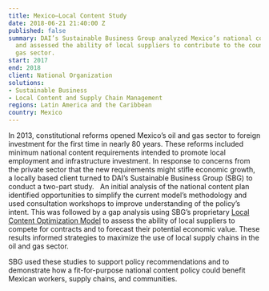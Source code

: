 ```yaml
---
title: Mexico—Local Content Study
date: 2018-06-21 21:40:00 Z
published: false
summary: DAI’s Sustainable Business Group analyzed Mexico’s national content model
  and assessed the ability of local suppliers to contribute to the country’s oil and
  gas sector. 
start: 2017
end: 2018
client: National Organization
solutions:
- Sustainable Business
- Local Content and Supply Chain Management
regions: Latin America and the Caribbean
country: Mexico
---
```


In 2013, constitutional reforms opened Mexico’s oil and gas sector to foreign investment for the first time in nearly 80 years. These reforms included minimum national content requirements intended to promote local employment and infrastructure investment. In response to concerns from the private sector that the new requirements might stifle economic growth, a locally based client turned to DAI’s Sustainable Business Group (SBG) to conduct a two-part study.
 
An initial analysis of the national content plan identified opportunities to simplify the current model’s methodology and used consultation workshops to improve understanding of the policy’s intent. This was followed by a gap analysis using SBG’s proprietary [Local Content Optimization Model](https://www.dai.com/our-work/local-content-master-class) to assess the ability of local suppliers to compete for contracts and to forecast their potential economic value. These results informed strategies to maximize the use of local supply chains in the oil and gas sector.

SBG used these studies to support policy recommendations and to demonstrate how a fit-for-purpose national content policy could benefit Mexican workers, supply chains, and communities.